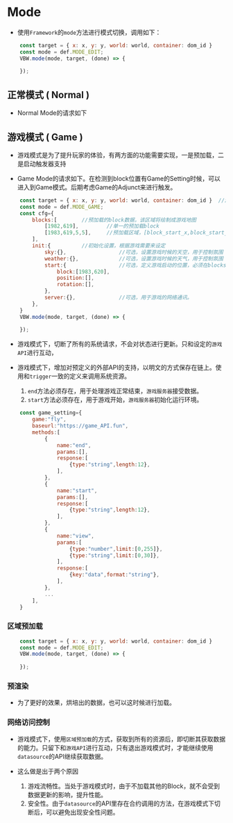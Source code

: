 # Mode

* 使用`Framework`的`mode`方法进行模式切换，调用如下：

```Javascript
    const target = { x: x, y: y, world: world, container: dom_id }
    const mode = def.MODE_EDIT;
    VBW.mode(mode, target, (done) => {
        
    });
```

## 正常模式 ( Normal )

* Normal Mode的请求如下

## 游戏模式 ( Game )

* 游戏模式是为了提升玩家的体验，有两方面的功能需要实现，一是预加载，二是启动触发器支持

* Game Mode的请求如下。在检测到block位置有Game的Setting时候，可以进入到Game模式。后期考虑Game的Adjunct来进行触发。

```Javascript
    const target = { x: x, y: y, world: world, container: dom_id }  //游戏开始的block
    const mode = def.MODE_GAME;
    const cfg={
        blocks:[        //预加载的block数据，该区域将绘制成游戏地图
            [1982,619],         //单一的预加载block
            [1983,619,5,5],     //预加载区域，[block_start_x,block_start_y,extend_x,extend_y]
        ],
        init:{          //初始化设置，根据游戏需要来设定
            sky:{},                 //可选，设置游戏时候的天空，用于控制氛围
            weather:{},             //可选，设置游戏时候的天气，用于控制氛围
            start:{                 //可选，定义游戏启动的位置，必须在blocks里
                block:[1983,620],       
                position:[],
                rotation:[],
            },
            server:{},              //可选，用于游戏的网络通讯。
        },      
    }
    VBW.mode(mode, target, (done) => {
        
    });
```

* 游戏模式下，切断了所有的系统请求，不会对状态进行更新。只和设定的`游戏API`进行互动，

* 游戏模式下，增加对预定义的外部API的支持，以明文的方式保存在链上。使用和`trigger`一致的定义来调用系统资源。
    1. `end`方法必须存在，用于处理游戏正常结束，`游戏服务器`接受数据。
    2. `start`方法必须存在，用于游戏开始，`游戏服务器`初始化运行环境。

```Javascript
    const game_setting={
        game:"fly",
        baseurl:"https://game_API.fun",
        methods:[
            {
                name:"end",                       
                params:[],
                response:[
                    {type:"string",length:12},
                ],
            },
            {
                name:"start",
                params:[],
                response:[
                    {type:"string",length:12},
                ],
            },
            {
                name:"view",
                params:[
                    {type:"number",limit:[0,255]},
                    {type:"string",limit:[0,30]},
                ],
                response:[
                    {key:"data",format:"string"},
                ],
            },
            ...
        ],
    }
```

### 区域预加载

```Javascript
    const target = { x: x, y: y, world: world, container: dom_id }
    const mode = def.MODE_EDIT;
    VBW.mode(mode, target, (done) => {
        
    });
```

### 预渲染

* 为了更好的效果，烘培出的数据，也可以这时候进行加载。

### 网络访问控制

* 游戏模式下，使用`区域预加载`的方式，获取到所有的资源后，即切断其获取数据的能力。只留下和`游戏API`进行互动，只有退出游戏模式时，才能继续使用`datasource`的API继续获取数据。

* 这么做是出于两个原因
    1. 游戏流畅性。当处于游戏模式时，由于不加载其他的Block，就不会受到数据更新的影响，提升性能。
    2. 安全性。由于`datasource`的API里存在合约调用的方法，在游戏模式下切断后，可以避免出现安全性问题。
